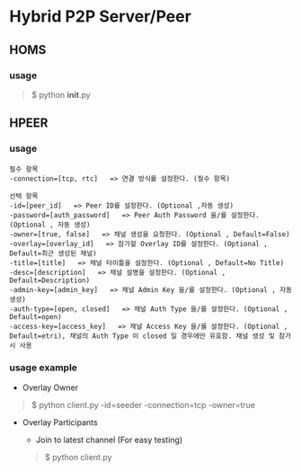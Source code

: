 # Hybrid P2P Server/Peer

## HOMS

### usage

>$ python __init__.py

## HPEER

### usage

```
필수 항목
-connection=[tcp, rtc]   => 연결 방식를 설정한다. (필수 항목)

선택 항목
-id=[peer_id]   => Peer ID를 설정한다. (Optional ,자동 생성)
-password=[auth_password]   => Peer Auth Password 을/를 설정한다. (Optional , 자동 생성)
-owner=[true, false]   => 채널 생성을 요청한다. (Optional , Default=False)
-overlay=[overlay_id]   => 참가할 Overlay ID를 설정한다. (Optional , Default=최근 생성된 채널)
-title=[title]   => 채널 타이틀을 설정한다. (Optional , Default=No Title)
-desc=[description]   => 채널 설명을 설정한다. (Optional , Default=Description)
-admin-key=[admin_key]   => 채널 Admin Key 을/를 설정한다. (Optional , 자동 생성)
-auth-type=[open, closed]   => 채널 Auth Type 을/를 설정한다. (Optional , Default=open)
-access-key=[access_key]   => 채널 Access Key 을/를 설정한다. (Optional , Default=etri), 채널의 Auth Type 이 closed 일 경우에만 유효함. 채널 생성 및 참가 시 사용
```

### usage example
* Overlay Owner
>$ python client.py -id=seeder -connection=tcp -owner=true

* Overlay Participants

  * Join to latest channel (For easy testing)
  >$ python client.py 


